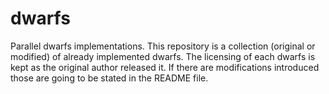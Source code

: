 dwarfs
======

Parallel dwarfs implementations. This repository is a collection (original or modified) of already implemented dwarfs. The licensing of each dwarfs is kept as the original author released it. If there are modifications introduced those are going to be stated in the README file.

